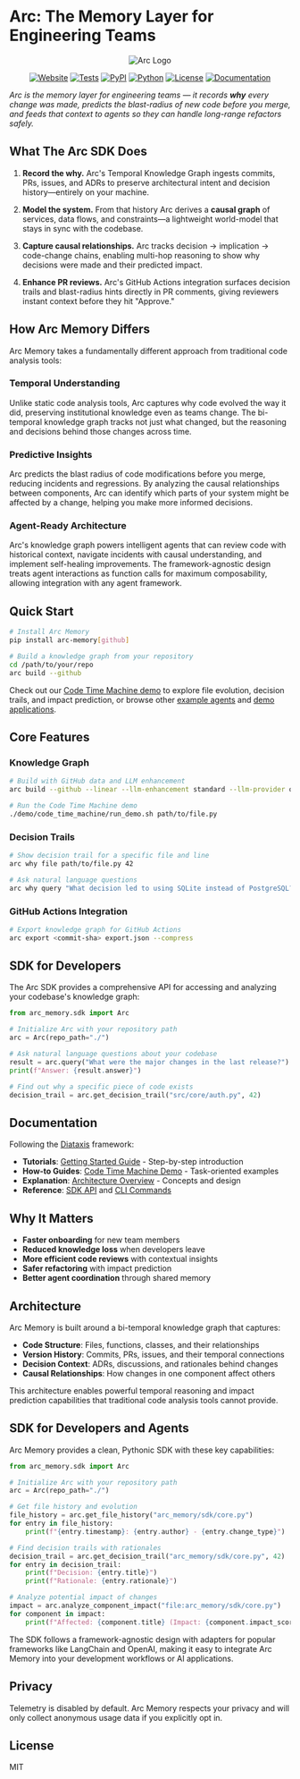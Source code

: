 # Arc: The Memory Layer for Engineering Teams

<p align="center">
  <img src="public/Arc SDK Header.png" alt="Arc Logo"/>
</p>

<p align="center">
  <a href="https://www.arc.computer"><img src="https://img.shields.io/badge/website-arc.computer-blue" alt="Website"/></a>
  <a href="https://github.com/Arc-Computer/arc-memory/actions"><img src="https://img.shields.io/badge/tests-passing-brightgreen" alt="Tests"/></a>
  <a href="https://pypi.org/project/arc-memory/"><img src="https://img.shields.io/pypi/v/arc-memory" alt="PyPI"/></a>
  <a href="https://pypi.org/project/arc-memory/"><img src="https://img.shields.io/badge/python-3.10%20%7C%203.11%20%7C%203.12-blue" alt="Python"/></a>
  <a href="https://github.com/Arc-Computer/arc-memory/blob/main/LICENSE"><img src="https://img.shields.io/github/license/Arc-Computer/arc-memory" alt="License"/></a>
  <a href="https://docs.arc.computer"><img src="https://img.shields.io/badge/docs-mintlify-teal" alt="Documentation"/></a>
</p>

*Arc is the memory layer for engineering teams — it records **why** every change was made, predicts the blast-radius of new code before you merge, and feeds that context to agents so they can handle long-range refactors safely.*

## What The Arc SDK Does

1. **Record the why.**
   Arc's Temporal Knowledge Graph ingests commits, PRs, issues, and ADRs to preserve architectural intent and decision history—entirely on your machine.

2. **Model the system.**
   From that history Arc derives a **causal graph** of services, data flows, and constraints—a lightweight world-model that stays in sync with the codebase.

3. **Capture causal relationships.**
   Arc tracks decision → implication → code-change chains, enabling multi-hop reasoning to show why decisions were made and their predicted impact.

4. **Enhance PR reviews.**
   Arc's GitHub Actions integration surfaces decision trails and blast-radius hints directly in PR comments, giving reviewers instant context before they hit "Approve."

## How Arc Memory Differs

Arc Memory takes a fundamentally different approach from traditional code analysis tools:

### Temporal Understanding
Unlike static code analysis tools, Arc captures why code evolved the way it did, preserving institutional knowledge even as teams change. The bi-temporal knowledge graph tracks not just what changed, but the reasoning and decisions behind those changes across time.

### Predictive Insights
Arc predicts the blast radius of code modifications before you merge, reducing incidents and regressions. By analyzing the causal relationships between components, Arc can identify which parts of your system might be affected by a change, helping you make more informed decisions.

### Agent-Ready Architecture
Arc's knowledge graph powers intelligent agents that can review code with historical context, navigate incidents with causal understanding, and implement self-healing improvements. The framework-agnostic design treats agent interactions as function calls for maximum composability, allowing integration with any agent framework.

## Quick Start

```bash
# Install Arc Memory
pip install arc-memory[github]

# Build a knowledge graph from your repository
cd /path/to/your/repo
arc build --github
```

Check out our [Code Time Machine demo](./demo/code_time_machine/) to explore file evolution, decision trails, and impact prediction, or browse other [example agents](./docs/examples/agents/) and [demo applications](./demo/).

## Core Features

### Knowledge Graph

```bash
# Build with GitHub data and LLM enhancement
arc build --github --linear --llm-enhancement standard --llm-provider openai --llm-model gpt-4.1

# Run the Code Time Machine demo
./demo/code_time_machine/run_demo.sh path/to/file.py
```

### Decision Trails

```bash
# Show decision trail for a specific file and line
arc why file path/to/file.py 42

# Ask natural language questions
arc why query "What decision led to using SQLite instead of PostgreSQL?"
```

### GitHub Actions Integration

```bash
# Export knowledge graph for GitHub Actions
arc export <commit-sha> export.json --compress
```

## SDK for Developers

The Arc SDK provides a comprehensive API for accessing and analyzing your codebase's knowledge graph:

```python
from arc_memory.sdk import Arc

# Initialize Arc with your repository path
arc = Arc(repo_path="./")

# Ask natural language questions about your codebase
result = arc.query("What were the major changes in the last release?")
print(f"Answer: {result.answer}")

# Find out why a specific piece of code exists
decision_trail = arc.get_decision_trail("src/core/auth.py", 42)
```

## Documentation

Following the [Diataxis](https://diataxis.fr/) framework:

- **Tutorials**: [Getting Started Guide](./docs/getting_started.md) - Step-by-step introduction
- **How-to Guides**: [Code Time Machine Demo](./demo/code_time_machine/) - Task-oriented examples
- **Explanation**: [Architecture Overview](./docs/architecture.md) - Concepts and design
- **Reference**: [SDK API](./docs/sdk/README.md) and [CLI Commands](./docs/cli/README.md)

## Why It Matters

- **Faster onboarding** for new team members
- **Reduced knowledge loss** when developers leave
- **More efficient code reviews** with contextual insights
- **Safer refactoring** with impact prediction
- **Better agent coordination** through shared memory

## Architecture

Arc Memory is built around a bi-temporal knowledge graph that captures:

- **Code Structure**: Files, functions, classes, and their relationships
- **Version History**: Commits, PRs, issues, and their temporal connections
- **Decision Context**: ADRs, discussions, and rationales behind changes
- **Causal Relationships**: How changes in one component affect others

This architecture enables powerful temporal reasoning and impact prediction capabilities that traditional code analysis tools cannot provide.

## SDK for Developers and Agents

Arc Memory provides a clean, Pythonic SDK with these key capabilities:

```python
from arc_memory.sdk import Arc

# Initialize Arc with your repository path
arc = Arc(repo_path="./")

# Get file history and evolution
file_history = arc.get_file_history("arc_memory/sdk/core.py")
for entry in file_history:
    print(f"{entry.timestamp}: {entry.author} - {entry.change_type}")

# Find decision trails with rationales
decision_trail = arc.get_decision_trail("arc_memory/sdk/core.py", 42)
for entry in decision_trail:
    print(f"Decision: {entry.title}")
    print(f"Rationale: {entry.rationale}")

# Analyze potential impact of changes
impact = arc.analyze_component_impact("file:arc_memory/sdk/core.py")
for component in impact:
    print(f"Affected: {component.title} (Impact: {component.impact_score})")
```

The SDK follows a framework-agnostic design with adapters for popular frameworks like LangChain and OpenAI, making it easy to integrate Arc Memory into your development workflows or AI applications.

## Privacy

Telemetry is disabled by default. Arc Memory respects your privacy and will only collect anonymous usage data if you explicitly opt in.

## License

MIT

